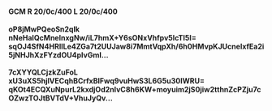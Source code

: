 #### GCM R 20/0c/400 L 20/0c/400
**oP8jMwPQeoSn2qIk**<br/>**nNeHaIQcMnelnxgNw/iL7hmX+Y6sONxVhfpv5IcTl5I=**<br/>**sqOJ4SfN4HRIILe4ZGa7t2UUJaw8i7MmtVqpXh/6h0HMvpKJUcnelxfEa2i5jNHJhXzFYzdOU4pIvGmI...**<br/><br/>
**7cXYYQLCjzkZuFoL**<br/>**xU3uXS5hjIVECqhBCrfxBlFwq9vuHwS3L6G5u30IWRU=**<br/>**qKOt4ECQXuNpurL2kxdjOd2nlvC8h6KW+moyuim2jS0jiw2tthnZcPZju7cOZwzTOJtBVTdV+VhuJyQv...**